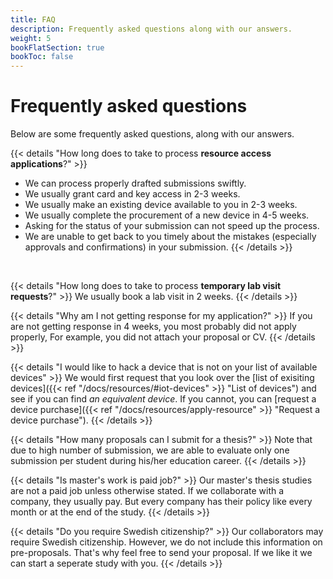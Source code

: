 ```yaml
---
title: FAQ
description: Frequently asked questions along with our answers.
weight: 5
bookFlatSection: true
bookToc: false
---
```


# Frequently asked questions

Below are some frequently asked questions, along with our answers.

{{< details "How long does to take to process **resource access applications**?" >}}
<!-- **It depends.** We generally process proposals in four weeks. This can however change depending on the completeness of your proposal and the time of year. By following our [proposal template]({{< ref "/docs/thesis#submit-your-proposal" >}} "Proposal template") diligently you help us process your proposal quickly. -->
- We can process properly drafted submissions swiftly.
- We usually grant card and key access in 2-3 weeks.
- We usually make an existing device available to you in 2-3 weeks.
- We usually complete the procurement of a new device in 4-5 weeks.
- Asking for the status of your submission can not speed up the process.
- We are unable to get back to you timely about the mistakes (especially approvals and confirmations) in your submission.
{{< /details >}}
<br>

<!--
{{< details "How long does to take to process **thesis applications**?" >}}
{{< /details >}}
<br>
-->

{{< details "How long does to take to process **temporary lab visit requests**?" >}}
We usually book a lab visit in 2 weeks.
{{< /details >}}
<br>

{{< details "Why am I not getting response for my application?" >}}
If you are not getting response in 4 weeks, you most probably did not apply properly, For example, you did not attach your proposal or CV.
{{< /details >}}
<br>


{{< details "I would like to hack a device that is not on your list of available devices" >}}
We would first request that you look over the [list of exisiting devices]({{< ref "/docs/resources/#iot-devices" >}} "List of devices") and see if you can find *an equivalent device*. If you cannot, you can [request a device purchase]({{< ref "/docs/resources/apply-resource" >}} "Request a device purchase").
{{< /details >}}
<br>

{{< details "How many proposals can I submit for a thesis?" >}}
Note that due to high number of submission, we are able to evaluate only one submission per student during his/her education career.
{{< /details >}}
<br>

{{< details "Is master's work is paid job?" >}}
Our master's thesis studies are not a paid job unless otherwise stated. If we collaborate with a company, they usually pay. But every company has their policy like every month or at the end of the study.
{{< /details >}}
<br>

{{< details "Do you require Swedish citizenship?" >}}
Our collaborators may require Swedish citizenship. However, we do not include this information on pre-proposals. That's why feel free to send your proposal. If we like it we can start a seperate study with you.
{{< /details >}}
<br>